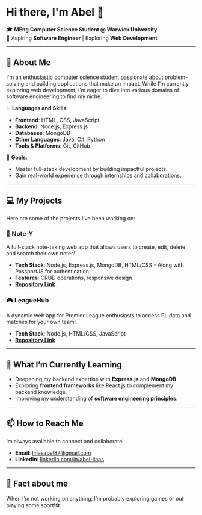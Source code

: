 # Hi there, I'm Abel 👋  
🎓 **MEng Computer Science Student @ Warwick University**  
🌱 Aspiring **Software Engineer** | Exploring **Web Development**  

---

## 🚀 About Me  
I'm an enthusiastic computer science student passionate about problem-solving and building applications that make an impact. While I’m currently exploring web development, I’m eager to dive into various domains of software engineering to find my niche. 

✨ **Languages and Skills**:  
- **Frontend**: HTML, CSS, JavaScript  
- **Backend**: Node.js, Express.js  
- **Databases**: MongoDB  
- **Other Languages**: Java, C#, Python
- **Tools & Platforms**: Git, GitHub 

🎯 **Goals**:  
- Master full-stack development by building impactful projects.  
- Gain real-world experience through internships and collaborations.  

---

## 💻 My Projects  
Here are some of the projects I’ve been working on:

### **📒 Note-Y**
A full-stack note-taking web app that allows users to create, edit, delete and search their own notes!
- **Tech Stack**: Node.js, Express.js, MongoDB, HTML/CSS - Along with PassportJS for authentication
- **Features**: CRUD operations, responsive design  
- **[Repository Link](https://github.com/linaslabs/Note-Y)**  

### **🎮 LeagueHub**  
A dynamic web app for Premier League enthusiasts to access PL data and matches for your own team!  
- **Tech Stack**: Node.js, HTML/CSS, JavaScript  
- **[Repository Link](https://github.com/linaslabs/LeagueHub)**  

---

## 🌱 What I’m Currently Learning  
- Deepening my backend expertise with **Express.js** and **MongoDB**.  
- Exploring **frontend frameworks** like React.js to complement my backend knowledge.  
- Improving my understanding of **software engineering principles**.

---

## 📫 How to Reach Me  
Im always available to connect and collaborate!  
- **Email**: linasabel87@gmail.com 
- **LinkedIn**: [linkedin.com/in/abel-linas](https://www.linkedin.com/in/abel-linas/)

---

## 🌟 Fact about me
When I’m not working on anything, I’m probably exploring games or out playing some sport!⚽
